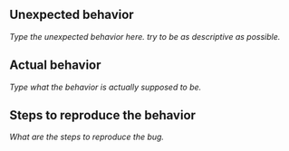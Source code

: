 ## Unexpected behavior
*Type the unexpected behavior here. try to be as descriptive as possible.*

## Actual behavior
*Type what the behavior is actually supposed to be.*

## Steps to reproduce the behavior
*What are the steps to reproduce the bug.*
